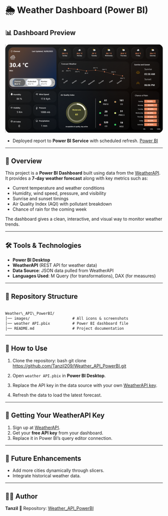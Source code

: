 # 🌦️ Weather Dashboard (Power BI)

## 📊 Dashboard Preview

![Dashboard Screenshot](https://github.com/Tanzil209/Weather_API_PowerBI/raw/main/images/Screenshot_output.png)

- Deployed report to **Power BI Service** with scheduled refresh. [Power BI](https://app.powerbi.com/reportEmbed?reportId=4ba8b061-2eb3-478b-8fae-0cc86e0c5d53&autoAuth=true&ctid=a2f14507-fab7-4185-9f8d-bbb265ce04e5)
---

## 📌 Overview
This project is a **Power BI Dashboard** built using data from the [WeatherAPI](https://www.weatherapi.com/).  
It provides a **7-day weather forecast** along with key metrics such as:

- Current temperature and weather conditions  
- Humidity, wind speed, pressure, and visibility  
- Sunrise and sunset timings  
- Air Quality Index (AQI) with pollutant breakdown  
- Chance of rain for the coming week  

The dashboard gives a clean, interactive, and visual way to monitor weather trends.

---

## 🛠️ Tools & Technologies
- **Power BI Desktop**  
- **WeatherAPI** (REST API for weather data)  
- **Data Source**: JSON data pulled from WeatherAPI  
- **Languages Used**: M Query (for transformations), DAX (for measures)

---

## 📂 Repository Structure
```

Weather\_API\_PowerBI/
│── images/                   # All icons & screenshots
│── weather API.pbix          # Power BI dashboard file
│── README.md                 # Project documentation

````

---

## 🚀 How to Use
1. Clone the repository:
bash
   git clone https://github.com/Tanzil209/Weather_API_PowerBI.git

2. Open `weather API.pbix` in **Power BI Desktop**.
3. Replace the API key in the data source with your own [WeatherAPI key](https://www.weatherapi.com/my/).
4. Refresh the data to load the latest forecast.

---

## 🔑 Getting Your WeatherAPI Key

1. Sign up at [WeatherAPI](https://www.weatherapi.com/).
2. Get your **free API key** from your dashboard.
3. Replace it in Power BI’s query editor connection.

---

## 📌 Future Enhancements

* Add more cities dynamically through slicers.
* Integrate historical weather data.

---

## 👨‍💻 Author

**Tanzil**
📂 Repository: [Weather\_API\_PowerBI](https://github.com/Tanzil209/Weather_API_PowerBI/tree/main)

